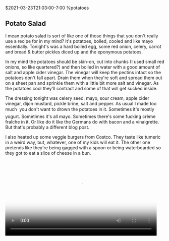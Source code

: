 $2021-03-23T21:03:00-7:00
%potatoes
## Potato Salad

I mean potato salad is sort of like one of those things that you don't really use a recipe for in my mind? It's potatoes, boiled, cooled and like mayo essentially. Tonight's was a hard boiled egg, some red onion, celery, carrot and bread & butter pickles diced up and the eponymous potatoes.

In my mind the potatoes should be skin-on, cut into chunks (I used small red onions, so like quartered?) and then boiled in water with a good amount of salt and apple cider vinegar.  The vinegar will keep the pectins intact so the potatoes don't fall apart. Drain them when they're soft and spread them out on a sheet pan and sprinkle them with a little bit more salt and vinegar. As the potatoes cool they'll contract and some of that will get sucked inside.

The dressing tonight was celery seed, mayo, sour cream, apple cider vinegar, dijon mustard, pickle brine, salt and pepper.  As usual I made too much &#151; you don't want to drown the potatoes in it. Sometimes it's mostly yogurt. Sometimes it's all mayo. Sometimes there's some fucking crème fraîche in it. Or like do it like the Germans do with bacon and a vinaigrette. But that's probably a different blog post.

I also heated up some veggie burgers from Costco. They taste like tumeric in a weird way, but, whatever, one of my kids will eat it. The other one pretends like they're being gagged with a spoon or being waterboarded so they got to eat a slice of cheese in a bun.

<video autoplay="false" loop="true" playsinline="" style="opacity: 1;" poster="https://frinkiac.com/img/S07E05/436101.jpg" controls="true" width="480"><source src="440756.mp4" type="video/mp4"></video>
